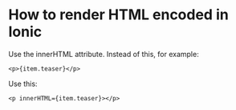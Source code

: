 # How to render HTML encoded in Ionic

Use the innerHTML attribute. Instead of this, for example:

`<p>{item.teaser}</p>`

Use this:

`<p innerHTML={item.teaser}></p>`

